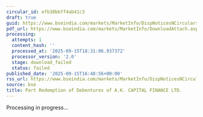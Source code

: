```yaml
---
circular_id: efb38bbff4ab41c3
draft: true
guid: https://www.bseindia.com/markets/MarketInfo/DispNoticesNCirculars.aspx?Noticeid={A8576EC5-DE54-4A59-9F0F-4243827C0CC5}&noticeno=20250915-78&dt=09/15/2025&icount=78&totcount=81&flag=0
pdf_url: https://www.bseindia.com/markets/MarketInfo/DownloadAttach.aspx?id=20250915-78&attachedId=
processing:
  attempts: 1
  content_hash: ''
  processed_at: '2025-09-15T18:31:06.937372'
  processor_version: '2.0'
  stage: download_failed
  status: failed
published_date: '2025-09-15T16:48:56+00:00'
rss_url: https://www.bseindia.com/markets/MarketInfo/DispNoticesNCirculars.aspx?Noticeid={A8576EC5-DE54-4A59-9F0F-4243827C0CC5}&noticeno=20250915-78&dt=09/15/2025&icount=78&totcount=81&flag=0
source: bse
title: Part Redemption of Debentures of A.K. CAPITAL FINANCE LTD.
---
```


Processing in progress...